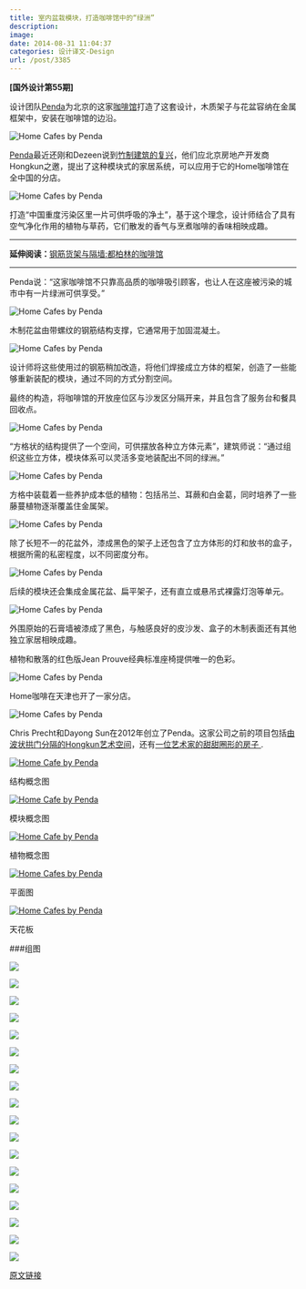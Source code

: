 ```yaml
---
title: 室内盆栽模块，打造咖啡馆中的“绿洲”
description: 
image: 
date: 2014-08-31 11:04:37
categories: 设计译文-Design
url: /post/3385
---
```


**[国外设计第55期]**

设计团队[Penda](http://www.dezeen.com/tag/penda)为北京的这家[咖啡馆](http://www.dezeen.com/tag/cafes)打造了这套设计，木质架子与花盆容纳在金属框架中，安装在咖啡馆的边沿。

![Home Cafes by Penda](http://static.dezeen.com/uploads/2014/08/Home_Cafes_by_Penda_dezeen_468_8.jpg)

[Penda](http://www.home-of-penda.com/)最近还刚和Dezeen说到[竹制建筑的复兴](http://www.dezeen.com/2014/07/18/penda-chris-precht-interview-bamboo-architecture/)，他们应北京房地产开发商Hongkun之邀，提出了这种模块式的家居系统，可以应用于它的Home咖啡馆在全中国的分店。

![Home Cafes by Penda](http://static.dezeen.com/uploads/2014/08/Home_Cafes_by_Penda_dezeen_468_11.jpg)

打造“中国重度污染区里一片可供呼吸的净土”，基于这个理念，设计师结合了具有空气净化作用的植物与草药，它们散发的香气与烹煮咖啡的香味相映成趣。

* * *

**延伸阅读：**[钢筋货架与隔墙:都柏林的咖啡馆](http://www.dezeen.com/2013/12/20/reinforcing-steel-creates-shelves-and-partitions-in-dublin-bear-market-coffee-shop-by-vav-architects/)

* * *

Penda说：“这家咖啡馆不只靠高品质的咖啡吸引顾客，也让人在这座被污染的城市中有一片绿洲可供享受。”

![Home Cafes by Penda](http://static.dezeen.com/uploads/2014/08/Home_Cafes_by_Penda_dezeen_468_1.jpg)

木制花盆由带螺纹的钢筋结构支撑，它通常用于加固混凝土。

![Home Cafes by Penda](http://static.dezeen.com/uploads/2014/08/Home_Cafes_by_Penda_dezeen_468_3.jpg)

设计师将这些使用过的钢筋稍加改造，将他们焊接成立方体的框架，创造了一些能够重新装配的模块，通过不同的方式分割空间。

最终的构造，将咖啡馆的开放座位区与沙发区分隔开来，并且包含了服务台和餐具回收点。

![Home Cafes by Penda](http://static.dezeen.com/uploads/2014/08/Home_Cafes_by_Penda_dezeen_468_5.jpg)

“方格状的结构提供了一个空间，可供摆放各种立方体元素”，建筑师说：“通过组织这些立方体，模块体系可以灵活多变地装配出不同的绿洲。”

![Home Cafes by Penda](http://static.dezeen.com/uploads/2014/08/Home_Cafes_by_Penda_dezeen_468_6.jpg)

方格中装载着一些养护成本低的植物：包括吊兰、耳蕨和白金葛，同时培养了一些藤蔓植物逐渐覆盖住金属架。

![Home Cafes by Penda](http://static.dezeen.com/uploads/2014/08/Home_Cafes_by_Penda_dezeen_468_7.jpg)

除了长短不一的花盆外，漆成黑色的架子上还包含了立方体形的灯和放书的盒子，根据所需的私密程度，以不同密度分布。

![Home Cafes by Penda](http://static.dezeen.com/uploads/2014/08/Home_Cafes_by_Penda_dezeen_468_18.jpg)

后续的模块还会集成金属花盆、扁平架子，还有直立或悬吊式裸露灯泡等单元。

![Home Cafes by Penda](http://static.dezeen.com/uploads/2014/08/Home_Cafes_by_Penda_dezeen_468_25.jpg)

外围原始的石膏墙被漆成了黑色，与触感良好的皮沙发、盒子的木制表面还有其他独立家居相映成趣。

植物和散落的红色版Jean Prouve经典标准座椅提供唯一的色彩。

![Home Cafes by Penda](http://static.dezeen.com/uploads/2014/08/Home_Cafes_by_Penda_dezeen_468_23.jpg)

Home咖啡在天津也开了一家分店。 

![Home Cafes by Penda](http://static.dezeen.com/uploads/2014/08/Home_Cafes_by_Penda_dezeen_468_10.jpg)

Chris Precht和Dayong Sun在2012年创立了Penda。这家公司之前的项目包括[由波状拱门分隔的Hongkun艺术空间](http://www.dezeen.com/2014/01/16/beijing-art-gallery-penda-topsy-turvy-archways/)，还有[一位艺术家的甜甜圈形的房子 ](http://www.dezeen.com/2014/07/04/penda-doughnut-shaped-house-o-beijing/).

[![Home Cafe by Penda](http://static.dezeen.com/uploads/2014/08/Home_Cafes_by_Penda_dezeen_11.gif)](http://static.dezeen.com/uploads/2014/08/Home_Cafes_by_Penda_dezeen_11_1000.gif)

结构概念图

[![Home Cafe by Penda](http://static.dezeen.com/uploads/2014/08/Home_Cafes_by_Penda_dezeen_10.gif)](http://static.dezeen.com/uploads/2014/08/Home_Cafes_by_Penda_dezeen_10_1000.gif)

模块概念图

[![Home Cafe by Penda](http://static.dezeen.com/uploads/2014/08/Home_Cafes_by_Penda_dezeen_12.gif)](http://static.dezeen.com/uploads/2014/08/Home_Cafes_by_Penda_dezeen_12_1000.gif)

植物概念图

[![Home Cafes by Penda](http://static.dezeen.com/uploads/2014/08/Home_Cafes_by_Penda_dezeen_4.gif)](http://static.dezeen.com/uploads/2014/08/Home_Cafes_by_Penda_dezeen_4_1000.gif)

平面图

[![Home Cafes by Penda](http://static.dezeen.com/uploads/2014/08/Home_Cafes_by_Penda_dezeen_3.gif)](http://static.dezeen.com/uploads/2014/08/Home_Cafes_by_Penda_dezeen_3_1000.gif)

天花板

###组图

![](http://static.dezeen.com/uploads/2014/08/Home_Cafes_by_Penda_dezeen_784_6.jpg)

![](http://static.dezeen.com/uploads/2014/08/Home_Cafes_by_Penda_dezeen_784_2.jpg)

![](http://static.dezeen.com/uploads/2014/08/Home_Cafes_by_Penda_dezeen_784_4.jpg)

![](http://static.dezeen.com/uploads/2014/08/Home_Cafes_by_Penda_dezeen_784_5.jpg)

![](http://static.dezeen.com/uploads/2014/08/Home_Cafes_by_Penda_dezeen_784_8.jpg)

![](http://static.dezeen.com/uploads/2014/08/Home_Cafes_by_Penda_dezeen_784_7.jpg)

![](http://static.dezeen.com/uploads/2014/08/Home_Cafes_by_Penda_dezeen_784_9.jpg)

![](http://static.dezeen.com/uploads/2014/08/Home_Cafes_by_Penda_dezeen_784_12.jpg)

![](http://static.dezeen.com/uploads/2014/08/Home_Cafes_by_Penda_dezeen_784_14.jpg)

![](http://static.dezeen.com/uploads/2014/08/Home_Cafes_by_Penda_dezeen_784_15.jpg)

![](http://static.dezeen.com/uploads/2014/08/Home_Cafes_by_Penda_dezeen_784_11.jpg)

![](http://static.dezeen.com/uploads/2014/08/Home_Cafes_by_Penda_dezeen_784_0.jpg)

![](http://static.dezeen.com/uploads/2014/08/Home_Cafes_by_Penda_dezeen_784_3.jpg)

![](http://static.dezeen.com/uploads/2014/08/Home_Cafes_by_Penda_dezeen_784_1.jpg)

![](http://static.dezeen.com/uploads/2014/08/Home_Cafes_by_Penda_dezeen_784_10.jpg)

![](http://static.dezeen.com/uploads/2014/08/Home_Cafes_by_Penda_dezeen_784_13.jpg)

![](http://static.dezeen.com/uploads/2014/08/Home_Cafes_by_Penda_dezeen_784_17.jpg)

![](http://static.dezeen.com/uploads/2014/08/Home_Cafes_by_Penda_dezeen_784_16.jpg)

[原文链接](http://www.dezeen.com/2014/08/27/home-cafe-penda-metal-frame-modular-shelves-planters-china/)